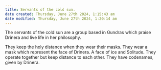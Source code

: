 ```yaml
---
title: Servants of the cold sun.
date created: Thursday, June 27th 2024, 1:15:43 am
date modified: Thursday, June 27th 2024, 1:20:14 am
---
```


The servants of the cold sun are a group based in Gundras which praise Drinera and live life in her philosophy. 

They keep the holy distance when they wear their masks. They wear a mask which represent the face of Drinera. A face of ice and Solitude. They operate together but keep distance to each other. They have codenames, given by Drinera. 
